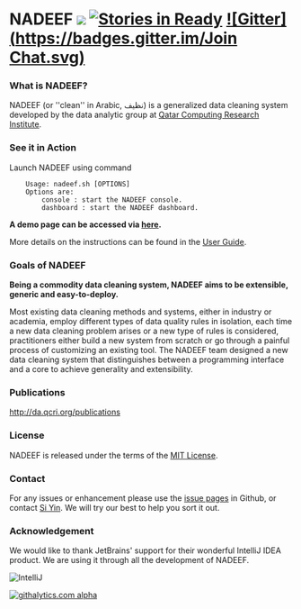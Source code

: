 
# NADEEF <img src="https://travis-ci.org/Qatar-Computing-Research-Institute/NADEEF.png" />  [![Stories in Ready](https://badge.waffle.io/qatar-computing-research-institute/nadeef.png?label=ready&title=Ready)](https://waffle.io/qatar-computing-research-institute/nadeef) [![Gitter](https://badges.gitter.im/Join Chat.svg)](https://gitter.im/Qatar-Computing-Research-Institute/NADEEF?utm_source=badge&utm_medium=badge&utm_campaign=pr-badge&utm_content=badge)

### What is NADEEF?

NADEEF (or ''clean'' in Arabic, نظيف) is a generalized data cleaning system developed by the data analytic group at [Qatar Computing Research Institute](da.qcri.org). 

### See it in Action

Launch NADEEF using command 
```
    Usage: nadeef.sh [OPTIONS]
    Options are:
        console : start the NADEEF console.
        dashboard : start the NADEEF dashboard.
```

**A demo page can be accessed via [here](http://bit.ly/nadeef0).**

More details on the instructions can be found in the [User Guide](https://github.com/daqcri/NADEEF/wiki/User-Guide).

### Goals of NADEEF

**Being a commodity data cleaning system, NADEEF aims to be extensible, generic and easy-to-deploy.**

Most existing data cleaning methods and systems, either in industry or academia,
employ different types of data quality rules in isolation, each time a new data cleaning problem arises or
a new type of rules is considered, practitioners either build a new system from scratch or go through a painful
process of customizing an existing tool. The NADEEF team designed a new data cleaning system that distinguishes
between a programming interface and a core to achieve generality and extensibility.

### Publications

http://da.qcri.org/publications

### License

NADEEF is released under the terms of the [MIT License](http://opensource.org/licenses/MIT).

### Contact

For any issues or enhancement please use the [issue pages](https://github.com/daqcri/NADEEF/issues) in Github, 
or contact [Si Yin](mailto:zyzyis@gmail.com). We will try our best to help you sort it out.

### Acknowledgement

We would like to thank JetBrains' support for their wonderful IntelliJ IDEA product. We are using it through all the development of NADEEF.

![IntelliJ](https://www.jetbrains.com/idea/docs/logo_intellij_idea.png)


[![githalytics.com alpha](https://cruel-carlota.gopagoda.com/52403ffdf07e8a16ffb06c7ab492e5df "githalytics.com")](http://githalytics.com/daqcri/NADEEF)

